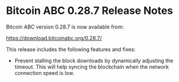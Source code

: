 # Bitcoin ABC 0.28.7 Release Notes

Bitcoin ABC version 0.28.7 is now available from:

  <https://download.bitcoinabc.org/0.28.7/>

This release includes the following features and fixes:
 - Prevent stalling the block downloads by dynamically adjusting the timeout.
   This will help syncing the blockchain when the network connection speed is
   low.
